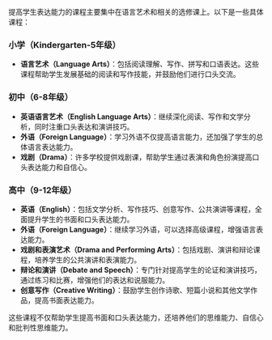 提高学生表达能力的课程主要集中在语言艺术和相关的选修课上。以下是一些具体课程：

### 小学（Kindergarten-5年级）
- **语言艺术（Language Arts）**：包括阅读理解、写作、拼写和口语表达。这些课程帮助学生发展基础的阅读和写作技能，并鼓励他们进行口头交流。

### 初中（6-8年级）
- **英语语言艺术（English Language Arts）**：继续深化阅读、写作和文学分析，同时注重口头表达和演讲技巧。
- **外语（Foreign Language）**：学习外语不仅提高语言能力，还加强了学生的总体语言表达能力。
- **戏剧（Drama）**：许多学校提供戏剧课，帮助学生通过表演和角色扮演提高口头表达能力和自信心。

### 高中（9-12年级）
- **英语（English）**：包括文学分析、写作技巧、创意写作、公共演讲等课程，全面提升学生的书面和口头表达能力。
- **外语（Foreign Language）**：继续学习外语，可以选择高级课程，增强语言表达能力。
- **戏剧和表演艺术（Drama and Performing Arts）**：包括戏剧、演讲和辩论课程，培养学生的公共演讲和表演能力。
- **辩论和演讲（Debate and Speech）**：专门针对提高学生的论证和演讲技巧，通过练习和比赛，增强他们的表达和说服能力。
- **创意写作（Creative Writing）**：鼓励学生创作诗歌、短篇小说和其他文学作品，提高书面表达能力。

这些课程不仅帮助学生提高书面和口头表达能力，还培养他们的思维能力、自信心和批判性思维能力。